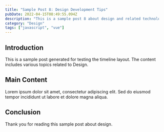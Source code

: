```yaml
---
title: "Sample Post 8: Design Development Tips"
pubDate: 2022-04-15T08:49:55.094Z
description: "This is a sample post 8 about design and related technologies. Learn about best practices and modern development techniques."
category: "Design"
tags: ["javascript", "vue"]
---
```


## Introduction

This is a sample post generated for testing the timeline layout. The content includes various topics related to Design.

## Main Content

Lorem ipsum dolor sit amet, consectetur adipiscing elit. Sed do eiusmod tempor incididunt ut labore et dolore magna aliqua.

## Conclusion

Thank you for reading this sample post about design.
